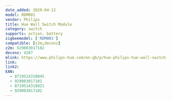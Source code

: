 ```yaml
---
date_added: 2020-04-12
model: RDM001
vendor: Philips
title: Hue Wall Switch Module
category: switch
supports: action, battery
zigbeemodel: ['RDM001']
compatible: [z2m,deconz]
z2m: 929003017102
deconz: 4287
mlink: https://www.philips-hue.com/en-gb/p/hue-philips-hue-wall-switch-module/8719514318045
link: 
link2: 
EAN:
  - 8719514318045
  - 929003017101
  - 8719514318021
  - 929003017102
---
```


